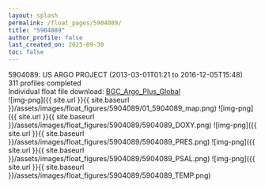 ```yaml
---
layout: splash
permalink: /float_pages/5904089/
title: "5904089"
author_profile: false
last_created_on: 2025-09-30
toc: false
---
```

 
5904089: US ARGO PROJECT (2013-03-01T01:21 to 2016-12-05T15:48)\
311 profiles completed\
Individual float file download: [BGC_Argo_Plus_Global](https://ftp.soest.hawaii.edu/bgc_argo_plus/Individual_Floats/outliers_removed/5904089_Sprof_processed.nc)\
![img-png]({{ site.url }}{{ site.baseurl }}/assets/images/float_figures/5904089/01_5904089_map.png)
![img-png]({{ site.url }}{{ site.baseurl }}/assets/images/float_figures/5904089/5904089_DOXY.png)
![img-png]({{ site.url }}{{ site.baseurl }}/assets/images/float_figures/5904089/5904089_PRES.png)
![img-png]({{ site.url }}{{ site.baseurl }}/assets/images/float_figures/5904089/5904089_PSAL.png)
![img-png]({{ site.url }}{{ site.baseurl }}/assets/images/float_figures/5904089/5904089_TEMP.png)
